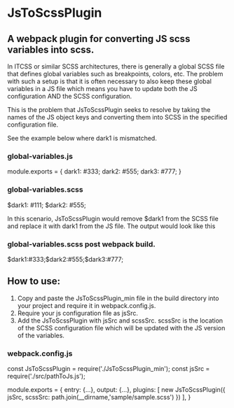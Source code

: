 # JsToScssPlugin

## A webpack plugin for converting JS scss variables into scss.
In ITCSS or similar SCSS architectures, there is generally a global SCSS file that defines global variables such as breakpoints, colors, etc.
The problem with such a setup is that it is often necessary to also keep these global variables in a JS file which means you have to
update both the JS configuration AND the SCSS configuration.

This is the problem that JsToScssPlugin seeks to resolve by taking the names of the JS object keys and converting them into SCSS
in the specified configuration file. 

See the example below where dark1 is mismatched.

### global-variables.js
module.exports = {
  dark1: #333;
  dark2: #555;
  dark3: #777;
}

### global-variables.scss
$dark1: #111;
$dark2: #555;

In this scenario, JsToScssPlugin would remove $dark1 from the SCSS file and replace it with dark1 from the JS file. The output
would look like this


### global-variables.scss post webpack build.
$dark1:#333;$dark2:#555;$dark3:#777;


## How to use:
1) Copy and paste the JsToScssPlugin_min file in the build directory into your project and require it in webpack.config.js.
2) Require your js configuration file as jsSrc.
3) Add the JsToScssPlugin with jsSrc and scssSrc. scssSrc is the location of the SCSS configuration file which will be updated
with the JS version of the variables.

### webpack.config.js
const JsToScssPlugin = require('./JsToScssPlugin_min');
const jsSrc = require('./src/pathToJs.js');

module.exports = {
entry: {...},
output: {...},
plugins: [
    new JsToScssPlugin({
      jsSrc,
      scssSrc: path.join(__dirname,'sample/sample.scss')
    })
  ],
}
